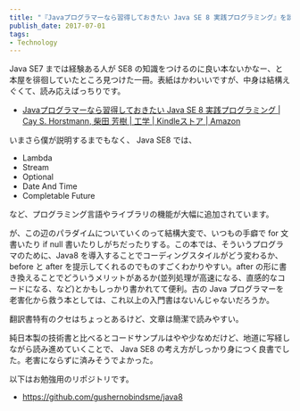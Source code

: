 ```yaml
---
title: "『Javaプログラマーなら習得しておきたい Java SE 8 実践プログラミング』を読んだ"
publish_date: 2017-07-01
tags:
- Technology
---
```


Java SE7 までは経験ある人が SE8
の知識をつけるのに良い本ないかなー、と本屋を徘徊していたところ見つけた一冊。表紙はかわいいですが、中身は結構えぐくて、読み応えばっちりです。

- [Javaプログラマーなら習得しておきたい Java SE 8 実践プログラミング | Cay S. Horstmann, 柴田 芳樹 | 工学 | Kindleストア | Amazon](https://www.amazon.co.jp/dp/B00VM0FMIW/)

いまさら僕が説明するまでもなく、 Java SE8 では、

- Lambda
- Stream
- Optional
- Date And Time
- Completable Future

など、プログラミング言語やライブラリの機能が大幅に追加されています。

が、この辺のパラダイムについていくのって結構大変で、いつもの手癖で for 文書いたり if null
書いたりしがちだったりする。この本では、そういうプログラマのために、Java8 を導入することでコーディングスタイルがどう変わるか、 before と
after を提示してくれるのでものすごくわかりやすい。after
の形に書き換えることでどういうメリットがあるか(並列処理が高速になる、直感的なコードになる、など)とかもしっかり書かれてて便利。古の Java
プログラマーを老害化から救う本としては、これ以上の入門書はないんじゃないだろうか。

翻訳書特有のクセはちょっとあるけど、文章は簡潔で読みやすい。

純日本製の技術書と比べるとコードサンプルはやや少なめだけど、地道に写経しながら読み進めていくことで、 Java SE8
の考え方がしっかり身につく良書でした。老害にならずに済みそうでよかった。

以下はお勉強用のリポジトリです。

- https://github.com/gushernobindsme/java8
